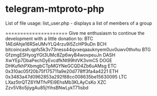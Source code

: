 # telegram-mtproto-php

List of file usage:
list_user.php - displays a list of members of a group


=====================
Give me enthusiasm to continue the development with a little donation to:
BTC	1AEdAhje16RSeUMvYLQ4rzu9i5ZcHP9uDn
BCH	bitcoincash:qpfs5k3v73ness44qvxeqaauknyem0uv0uwv0thvhu
BTG	GfzmgESHyogYGt3UMc8Zp6wyB4wovpeuJn
DASH	XwYEp7DbaPechDyEvcdfkNt99htVK3vmC5
DOGE	DHKufkhPXbmgbCTpMGYNeGCQD4Zb6uAMsg
ETC	0x310ac05f20b75f175711a9e20d778ff3fa4a4221
ETH	0x3483a47d0962853a292f88cc008635be15630095
LTC	LXaz5trQTZ6YMTfvPEi9EhsMb3KLAyCsKo
XZC	Zzv5V8o5jiygAu85jYihsBNwLykT71isbd
